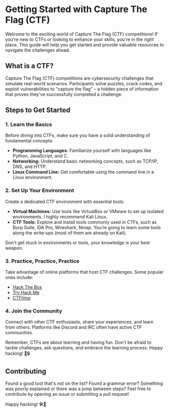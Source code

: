 # Getting Started with Capture The Flag (CTF)

Welcome to the exciting world of Capture The Flag (CTF) competitions! If you're new to CTFs or looking to enhance your skills, you're in the right place. This guide will help you get started and provide valuable resources to navigate the challenges ahead.

## What is a CTF?

Capture The Flag (CTF) competitions are cybersecurity challenges that simulate real-world scenarios. Participants solve puzzles, crack codes, and exploit vulnerabilities to "capture the flag" – a hidden piece of information that proves they've successfully completed a challenge.

## Steps to Get Started

### 1. Learn the Basics

Before diving into CTFs, make sure you have a solid understanding of fundamental concepts:

- **Programming Languages:** Familiarize yourself with languages like Python, JavaScript, and C.
- **Networking:** Understand basic networking concepts, such as TCP/IP, DNS, and HTTP.
- **Linux Command Line:** Get comfortable using the command line in a Linux environment.

### 2. Set Up Your Environment

Create a dedicated CTF environment with essential tools:

- **Virtual Machines:** Use tools like VirtualBox or VMware to set up isolated environments. I highly recommend Kali Linux.
- **CTF Tools:** Explore and install tools commonly used in CTFs, such as Burp Suite, IDA Pro, Wireshark, Nmap. You’re going to learn some tools along the write-ups (most of them are already on Kali).

Don't get stuck in environments or tools, your knowledge is your best weapon.

### 3. Practice, Practice, Practice

Take advantage of online platforms that host CTF challenges. Some popular ones include:

- [Hack The Box](https://www.hackthebox.eu/)
- [Try Hack Me](https://tryhackme.com/)
- [CTFtime](https://ctftime.org/)

### 4. Join the Community

Connect with other CTF enthusiasts, share your experiences, and learn from others. Platforms like Discord and IRC often have active CTF communities.

Remember, CTFs are about learning and having fun. Don't be afraid to tackle challenges, ask questions, and embrace the learning process. Happy hacking! 🚀🔒

## Contributing

Found a good tool that's not on the list? Found a grammar error? Something was poorly explained or there was a jump between steps? Feel free to contribute by opening an issue or submitting a pull request!

Happy hacking! 🛠️🚀
